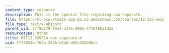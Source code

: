 ```yaml
---
content_type: resource
description: This is the special file regarding nox separate.
file: https://ol-ocw-studio-app-qa.s3.amazonaws.com/courses/12-335-experimental-atmospheric-chemistry-fall-2014/f7f4053e763a24dbefa6d82c482b06cc_MIT12_335F14_nox_separate.m
file_type: text/x-objcsrc
parent_uid: 77f96179-fe15-c37e-d905-4776f8ba1da5
resourcetype: Other
title: MIT12_335F14_nox_separate.m
uid: f7f4053e-763a-24db-efa6-d82c482b06cc
---
```


